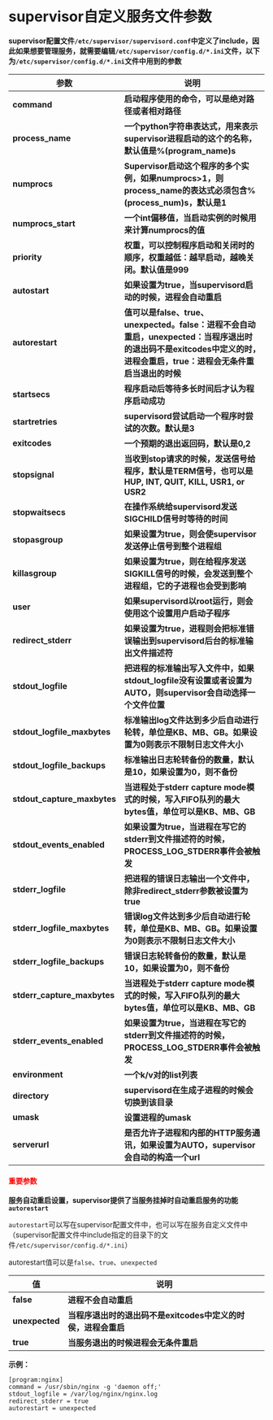 # supervisor自定义服务文件参数



**supervisor配置文件`/etc/supervisor/supervisord.conf`中定义了include，因此如果想要管理服务，就需要编辑`/etc/supervisor/config.d/*.ini`文件，以下为`/etc/supervisor/config.d/*.ini`文件中用到的参数**

| **参数**                    | **说明**                                                     |
| --------------------------- | ------------------------------------------------------------ |
| **command**                 | **启动程序使用的命令，可以是绝对路径或者相对路径**           |
| **process_name**            | **一个python字符串表达式，用来表示supervisor进程启动的这个的名称，默认值是%(program_name)s** |
| **numprocs**                | **Supervisor启动这个程序的多个实例，如果numprocs>1，则process_name的表达式必须包含%(process_num)s，默认是1** |
| **numprocs_start**          | **一个int偏移值，当启动实例的时候用来计算numprocs的值**      |
| **priority**                | **权重，可以控制程序启动和关闭时的顺序，权重越低：越早启动，越晚关闭。默认值是999** |
| **autostart**               | **如果设置为true，当supervisord启动的时候，进程会自动重启**  |
| **autorestart**             | **值可以是false、true、unexpected。false：进程不会自动重启，unexpected：当程序退出时的退出码不是exitcodes中定义的时，进程会重启，true：进程会无条件重启当退出的时候** |
| **startsecs**               | **程序启动后等待多长时间后才认为程序启动成功**               |
| **startretries**            | **supervisord尝试启动一个程序时尝试的次数。默认是3**         |
| **exitcodes**               | **一个预期的退出返回码，默认是0,2**                          |
| **stopsignal**              | **当收到stop请求的时候，发送信号给程序，默认是TERM信号，也可以是 HUP, INT, QUIT, KILL, USR1, or USR2** |
| **stopwaitsecs**            | **在操作系统给supervisord发送SIGCHILD信号时等待的时间**      |
| **stopasgroup**             | **如果设置为true，则会使supervisor发送停止信号到整个进程组** |
| **killasgroup**             | **如果设置为true，则在给程序发送SIGKILL信号的时候，会发送到整个进程组，它的子进程也会受到影响** |
| **user**                    | **如果supervisord以root运行，则会使用这个设置用户启动子程序** |
| **redirect_stderr**         | **如果设置为true，进程则会把标准错误输出到supervisord后台的标准输出文件描述符** |
| **stdout_logfile**          | **把进程的标准输出写入文件中，如果stdout_logfile没有设置或者设置为AUTO，则supervisor会自动选择一个文件位置** |
| **stdout_logfile_maxbytes** | **标准输出log文件达到多少后自动进行轮转，单位是KB、MB、GB。如果设置为0则表示不限制日志文件大小** |
| **stdout_logfile_backups**  | **标准输出日志轮转备份的数量，默认是10，如果设置为0，则不备份** |
| **stdout_capture_maxbytes** | **当进程处于stderr capture mode模式的时候，写入FIFO队列的最大bytes值，单位可以是KB、MB、GB** |
| **stdout_events_enabled**   | **如果设置为true，当进程在写它的stderr到文件描述符的时候，PROCESS_LOG_STDERR事件会被触发** |
| **stderr_logfile**          | **把进程的错误日志输出一个文件中，除非redirect_stderr参数被设置为true** |
| **stderr_logfile_maxbytes** | **错误log文件达到多少后自动进行轮转，单位是KB、MB、GB。如果设置为0则表示不限制日志文件大小** |
| **stderr_logfile_backups**  | **错误日志轮转备份的数量，默认是10，如果设置为0，则不备份**  |
| **stderr_capture_maxbytes** | **当进程处于stderr capture mode模式的时候，写入FIFO队列的最大bytes值，单位可以是KB、MB、GB** |
| **stderr_events_enabled**   | **如果设置为true，当进程在写它的stderr到文件描述符的时候，PROCESS_LOG_STDERR事件会被触发** |
| **environment**             | **一个k/v对的list列表**                                      |
| **directory**               | **supervisord在生成子进程的时候会切换到该目录**              |
| **umask**                   | **设置进程的umask**                                          |
| **serverurl**               | **是否允许子进程和内部的HTTP服务通讯，如果设置为AUTO，supervisor会自动的构造一个url** |



<h4 style=color:red>重要参数</h4>

**服务自动重启设置，supervisor提供了当服务挂掉时自动重启服务的功能`autorestart`**

`autorestart`可以写在supervisor配置文件中，也可以写在服务自定义文件中（supervisor配置文件中include指定的目录下的文件`/etc/supervisor/config.d/*.ini`）

autorestart值可以是`false`、`true`、`unexpected`

| **值**         | **说明**                                                     |
| -------------- | ------------------------------------------------------------ |
| **false**      | **进程不会自动重启**                                         |
| **unexpected** | **当程序退出时的退出码不是exitcodes中定义的时侯，进程会重启** |
| **true**       | **当服务退出的时候进程会无条件重启**                         |



**示例：**

```shell
[program:nginx]
command = /usr/sbin/nginx -g 'daemon off;'
stdout_logfile = /var/log/nginx/nginx.log
redirect_stderr = true
autorestart = unexpected
```

